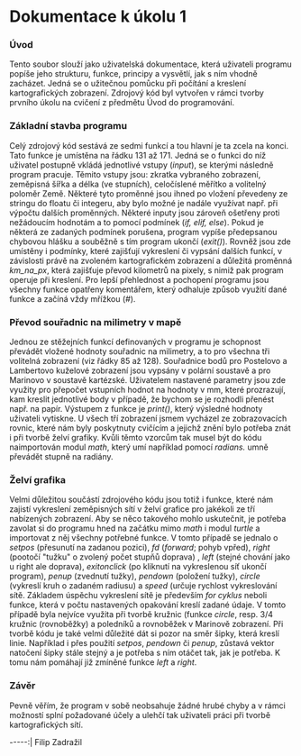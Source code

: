 # Dokumentace k úkolu 1
### Úvod
Tento soubor slouží jako uživatelská dokumentace, která uživateli programu popíše jeho strukturu, 
funkce, principy a vysvětlí, jak s ním vhodně zacházet. Jedná se o užitečnou pomůcku při 
počítání a kreslení kartografických zobrazení. Zdrojový kód byl vytvořen v rámci tvorby 
prvního úkolu na cvičení z předmětu Úvod do programování.
### Základní stavba programu
Celý zdrojový kód sestává ze sedmi funkcí a tou hlavní je ta zcela na konci. Tato funkce je 
umístěna na řádku 131 až 171. Jedná se o funkci do níž uživatel postupně vkládá jednotlivé
vstupy (*input*), se kterými následně program pracuje. Těmito vstupy jsou: zkratka vybraného
zobrazení, zeměpisná šířka a délka (ve stupních), celočíslené měřítko a volitelný poloměr
Země. Některé tyto proměnné jsou ihned po vložení převedeny ze stringu do floatu či integeru, 
aby bylo možné je nadále využívat např. při výpočtu dalších proměnných. Některé inputy 
jsou zároveň ošetřeny proti nežádoucím hodnotám a to pomocí podmínek (*if, elif, else*). 
Pokud je některá ze zadaných podmínek porušena, program vypíše předepsanou chybovou hlášku
a souběžně s tím program ukončí (*exit()*). Rovněž jsou zde umístěny i podmínky, které zajišťují
vykreslení či vypsání dalších funkcí, v závislosti právě na zvoleném kartografickém zobrazení 
a důležitá proměnná *km_na_px*, která zajišťuje převod kilometrů na pixely, s nimiž pak program
operuje při kreslení. Pro lepší přehlednost a pochopení programu jsou všechny funkce opatřeny 
komentářem, který odhaluje způsob využití dané funkce a začíná vždy mřížkou (*#*). 
### Převod souřadnic na milimetry v mapě
Jednou ze stěžejních funkcí definovaných v programu je schopnost převádět vložené hodnoty souřadnic
na milimetry, a to pro všechna tři volitelná zobrazení (viz řádky 85 až 128). Souřadnice bodů pro
Postelovo a Lambertovo kuželové zobrazení jsou vypsány v polární soustavě a pro Marinovo v 
soustavě kartézské. Uživatelem nastavené parametry jsou zde využity pro přepočet vstupních hodnot
na hodnoty v mm, které prozrazují, kam kreslit jednotlivé body v případě, že bychom se je 
rozhodli přenést např. na papír. Výstupem z funkce je *print()*, který výsledné hodnoty uživateli
vytiskne. U všech tří zobrazení jsmem vycházel ze zobrazovacích rovnic, které nám byly poskytnuty
cvičícím a jejichž znění bylo potřeba znát i při tvorbě želví grafiky. Kvůli těmto vzorcům tak
musel být do kódu naimportován modul *math*, který umí například pomocí *radians.* umně převádět 
stupně na radiány.
### Želví grafika
Velmi důležitou součástí zdrojového kódu jsou totiž i funkce, které nám zajistí vykreslení zeměpisných
sítí v želví grafice pro jakékoli ze tří nabízených zobrazení. Aby se něco takového mohlo uskutečnit, 
je potřeba zavolat si do programu hned na začátku mimo *math* i modul *turtle* a importovat z něj 
všechny potřebné funkce. V tomto případě se jednalo o *setpos* (přesunutí na zadanou pozici), *fd* 
(*forward*; pohyb vpřed), *right* (pootočí "tužku" o zvolený počet stupňů doprava) , *left* (stejné chování
jako u right ale doprava), *exitonclick* (po kliknutí na vykreslenou síť ukončí program), *penup* (zvednutí
tužky), *pendown* (položení tužky), *circle* (vykreslí kruh o zadaném radiusu) a *speed* (určuje rychlost 
vykreslování sítě. Základem úspěchu vykreslení sítě je především *for cyklus* neboli funkce, která v počtu
nastavených opakování kreslí zadané údaje. V tomto případě byla nejvíce využita při tvorbě kružnic (funkce 
*circle*, resp. 3/4 kružnic (rovnoběžky) a poledníků a rovnoběžek v Marinově zobrazení. Při tvorbě kódu
je také velmi důležité dát si pozor na směr šipky, která kreslí linie. Například i přes použití *setpos*,
*pendown* či *penup*, zůstavá vektor natočení šipky stále stejný a je potřeba s ním otáčet tak, jak je potřeba.
K tomu nám pomáhají již zmíněné funkce *left* a *right*.
### Závěr
Pevně věřím, že program v sobě neobsahuje žádné hrubé chyby a v rámci možností splní požadované účely 
a ulehčí tak uživateli práci při tvorbě kartografických sítí. 

-----:|
Filip Zadražil



